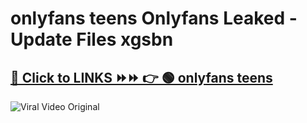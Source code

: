 
 # onlyfans teens Onlyfans Leaked - Update Files xgsbn

## <h2><a href="https://clipsfans.com/onlyfans_teens&ref=git">🔗 Click to LINKS ⏩⏩ 👉 🟢 onlyfans teens </a></h2>

<a href="https://clipsfans.com/onlyfans_teens&ref=git" rel="nofollow" data-target="animated-image.originalLink"><img src="https://i.ibb.co.com/xMMVF88/686577567.gif" alt="Viral Video Original" style="max-width: 100%; display: inline-block;" data-target="animated-image.originalImage"></a>

